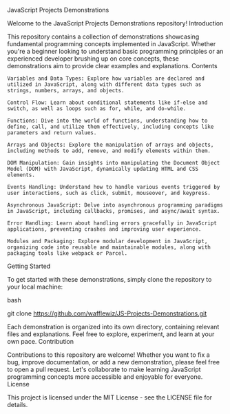 JavaScript Projects Demonstrations

Welcome to the JavaScript Projects Demonstrations repository!
Introduction

This repository contains a collection of demonstrations showcasing fundamental programming concepts implemented in JavaScript. Whether you're a beginner looking to understand basic programming principles or an experienced developer brushing up on core concepts, these demonstrations aim to provide clear examples and explanations.
Contents

    Variables and Data Types: Explore how variables are declared and utilized in JavaScript, along with different data types such as strings, numbers, arrays, and objects.

    Control Flow: Learn about conditional statements like if-else and switch, as well as loops such as for, while, and do-while.

    Functions: Dive into the world of functions, understanding how to define, call, and utilize them effectively, including concepts like parameters and return values.

    Arrays and Objects: Explore the manipulation of arrays and objects, including methods to add, remove, and modify elements within them.

    DOM Manipulation: Gain insights into manipulating the Document Object Model (DOM) with JavaScript, dynamically updating HTML and CSS elements.

    Events Handling: Understand how to handle various events triggered by user interactions, such as click, submit, mouseover, and keypress.

    Asynchronous JavaScript: Delve into asynchronous programming paradigms in JavaScript, including callbacks, promises, and async/await syntax.

    Error Handling: Learn about handling errors gracefully in JavaScript applications, preventing crashes and improving user experience.

    Modules and Packaging: Explore modular development in JavaScript, organizing code into reusable and maintainable modules, along with packaging tools like webpack or Parcel.

Getting Started

To get started with these demonstrations, simply clone the repository to your local machine:

bash

git clone https://github.com/wafflewiz/JS-Projects-Demonstrations.git

Each demonstration is organized into its own directory, containing relevant files and explanations. Feel free to explore, experiment, and learn at your own pace.
Contribution

Contributions to this repository are welcome! Whether you want to fix a bug, improve documentation, or add a new demonstration, please feel free to open a pull request. Let's collaborate to make learning JavaScript programming concepts more accessible and enjoyable for everyone.
License

This project is licensed under the MIT License - see the LICENSE file for details.
